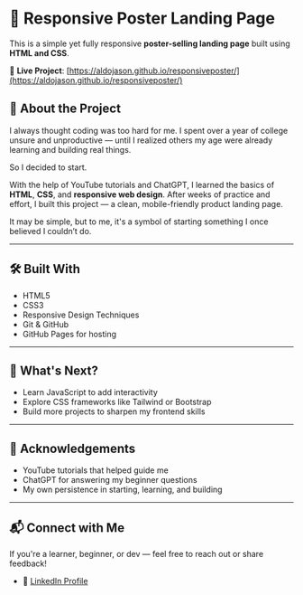 # 🎯 Responsive Poster Landing Page

This is a simple yet fully responsive **poster-selling landing page** built using **HTML and CSS**.

📍 **Live Project**: [https://aldojason.github.io/responsiveposter/](https://aldojason.github.io/responsiveposter/)


## 📖 About the Project

I always thought coding was too hard for me. I spent over a year of college unsure and unproductive — until I realized others my age were already learning and building real things.

So I decided to start.

With the help of YouTube tutorials and ChatGPT, I learned the basics of **HTML**, **CSS**, and **responsive web design**. After weeks of practice and effort, I built this project — a clean, mobile-friendly product landing page.

It may be simple, but to me, it's a symbol of starting something I once believed I couldn’t do.

---

## 🛠️ Built With

- HTML5
- CSS3
- Responsive Design Techniques
- Git & GitHub
- GitHub Pages for hosting

---

## 🚀 What's Next?

- Learn JavaScript to add interactivity
- Explore CSS frameworks like Tailwind or Bootstrap
- Build more projects to sharpen my frontend skills

---

## 🙏 Acknowledgements

- YouTube tutorials that helped guide me
- ChatGPT for answering my beginner questions
- My own persistence in starting, learning, and building

---

## 📬 Connect with Me

If you're a learner, beginner, or dev — feel free to reach out or share feedback!

- 🔗 [LinkedIn Profile](https://www.linkedin.com/in/aldo-jason-aa660729b) 
